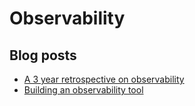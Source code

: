 # Observability

## Blog posts
* [A 3 year retrospective on observability](https://thenewstack.io/observability-a-3-year-retrospective/)
* [Building an observability tool](https://www.honeycomb.io/blog/so-you-want-to-build-an-observability-tool/)

